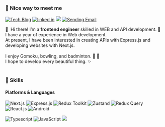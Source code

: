 ### 🤞 Nice way to meet me
<p>
  <a href="https://blog.developersung.com" target="_blank"><img alt="Tech Blog" src="https://img.shields.io/badge/Tech Blog-DD0B78.svg?&style=flat-square&logo=githubsponsors&logoColor=white"/></a>
  <a href="https://www.linkedin.com/in/yeolam-sung/" target="_blank"><img alt="linked in" src="https://img.shields.io/badge/YeolamSung-0A66C2?style=flat-square&logo=Linkedin&logoColor=white"/></a>  
  <a href="https://twitter.com/developersung" target="_blank"><img src="https://img.shields.io/badge/developersung-000?style=flat-square&logo=x&logoColor=white"/></a>
  <a href="mailto:developersung13@gmail.com" target="_blank"><img alt="Sending Email" src="https://img.shields.io/badge/developersung13@gmail.com-EA4335.svg?&style=flat-square&logo=gmail&logoColor=white"/></a>
</p>

<p>
  👋&nbsp; Hi there! I’m a <b>frontend engineer</b> skilled in WEB and API development. 🎨<br />
  I have a year of experience in Web development.<br />
  At present, I have been interested in creating APIs with Express.js and developing websites with Next.js.<br /><br />
  I enjoy Gomoku, bowling, and badminton. 🎳 🏸<br />
  I hope to develop every beautiful thing. ✨<br /><br />
</p>

### 💪 Skills
#### Platforms & Languages
<p>
  <img alt="Next.js" src="https://img.shields.io/badge/Next.js-000?style=flat-square&logo=next.js&logoColor=white"/>
  <img alt="Express.js" src="https://img.shields.io/badge/Express.js-333.svg?&style=flat-square&logo=express&logoColor=white"/>
  <img alt="Redux Toolkit" src="https://img.shields.io/badge/Redux Toolkit-764ABC.svg?&style=flat-square&logo=redux&logoColor=white"/>
  <img alt="Zustand" src="https://img.shields.io/badge/🐻ㅤZustand-684e4b.svg?&style=flat-square&logo=&logoColor=white"/>
  <img alt="Redux Query" src="https://img.shields.io/badge/React Query-FF4154.svg?&style=flat-square&logo=reactquery&logoColor=black"/>
  <img alt="React.js" src="https://img.shields.io/badge/React-61DAFB.svg?&style=flat-square&logo=react&logoColor=black"/>
  <img alt="Android" src="https://img.shields.io/badge/Android-0fa36f.svg?&style=flat-square&logo=android&logoColor=white"/>
  
</p>
<p>
  <img alt="Typescript" src="https://img.shields.io/badge/TypeScript-3178C6.svg?&style=flat-square&logo=typescript&logoColor=white"/>
  <img alt="JavaScript" src="https://img.shields.io/badge/JavaScript-F7DF1E.svg?&style=flat-square&logo=javascript&logoColor=grey"/>
  <img src="https://img.shields.io/badge/Java-007396?style=flat-square&logo=Java&logoColor=white"/>
</p>
